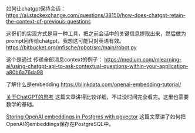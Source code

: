 
如何让chatgpt保持会话：
https://ai.stackexchange.com/questions/38150/how-does-chatgpt-retain-the-context-of-previous-questions


这哥们的实现方式是用一种工具，把之前会话中的关键信息提取出来，然后做为prompt回传给chatgpt，我想这可能只对英语有效。 https://bitbucket.org/mfische/robot/src/main/robot.py

这个是通过 传递全部消息context的例子： https://medium.com/mlearning-ai/using-chatgpt-api-to-ask-contextual-questions-within-your-application-a80b6a76da98

了解什么是embedding    https://blinkdata.com/openai-embedding-tutorial/


  [关于ChatGPT的思考](http://fancyerii.github.io/2023/02/20/about-chatgpt/#llama) 这篇文章讲得比较详细，不过没时间完全看完。这里也需要数学的基础。


[Storing OpenAI embeddings in Postgres with pgvector](https://supabase.com/blog/openai-embeddings-postgres-vector?continueFlag=89c2c28b4b68da7693b243de88eb3de8) 这篇文章讲了如何把OpenAI的embeddings保存在PostgreSQL中。
